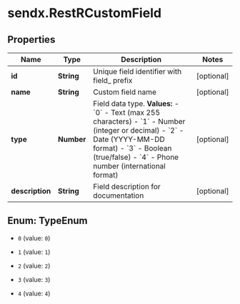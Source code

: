 # sendx.RestRCustomField

## Properties

Name | Type | Description | Notes
------------ | ------------- | ------------- | -------------
**id** | **String** | Unique field identifier with field_ prefix | [optional] 
**name** | **String** | Custom field name | [optional] 
**type** | **Number** | Field data type.  **Values:** - &#x60;0&#x60; - Text (max 255 characters) - &#x60;1&#x60; - Number (integer or decimal) - &#x60;2&#x60; - Date (YYYY-MM-DD format) - &#x60;3&#x60; - Boolean (true/false) - &#x60;4&#x60; - Phone number (international format)  | [optional] 
**description** | **String** | Field description for documentation | [optional] 



## Enum: TypeEnum


* `0` (value: `0`)

* `1` (value: `1`)

* `2` (value: `2`)

* `3` (value: `3`)

* `4` (value: `4`)




